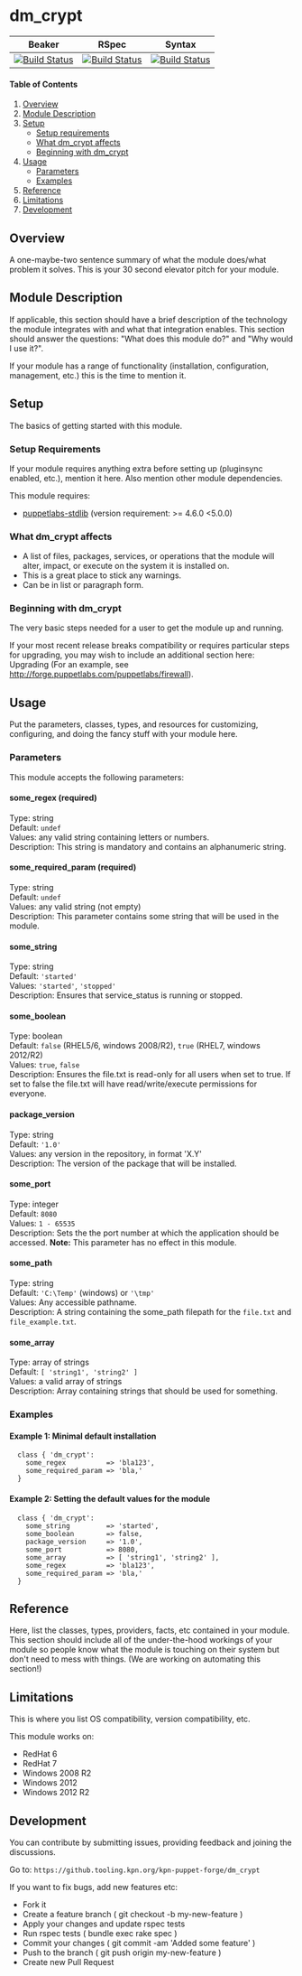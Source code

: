 # dm_crypt

| Beaker | RSpec | Syntax |
|:-:|:-:|:-:|
| [![Build Status](https://jenkins.tooling.kpn.org:8443/job/module/job/kpn-dm_crypt/job/kpn-dm_crypt_4_acceptance/badge/icon)](https://jenkins.tooling.kpn.org:8443/job/module/job/kpn-dm_crypt/job/kpn-dm_crypt_4_acceptance/) | [![Build Status](https://jenkins.tooling.kpn.org:8443/job/module/job/kpn-dm_crypt/job/kpn-dm_crypt_3_unit/badge/icon)](https://jenkins.tooling.kpn.org:8443/job/module/job/kpn-dm_crypt/job/kpn-dm_crypt_3_unit/) | [![Build Status](https://jenkins.tooling.kpn.org:8443/job/module/job/kpn-dm_crypt/job/kpn-dm_crypt_2_syntax/badge/icon)](https://jenkins.tooling.kpn.org:8443/job/module/job/kpn-dm_crypt/job/kpn-dm_crypt_2_syntax/) |

#### Table of Contents

1. [Overview](#overview)
2. [Module Description](#module-description)
3. [Setup](#setup)
    * [Setup requirements](#setup-requirements)
    * [What dm_crypt affects](#what-dm_crypt-affects)
    * [Beginning with dm_crypt](#beginning-with-dm_crypt)
4. [Usage](#usage)
    * [Parameters](#parameters)
    * [Examples](#examples)
5. [Reference](#reference)
6. [Limitations](#limitations)
7. [Development](#development)

## Overview

A one-maybe-two sentence summary of what the module does/what problem it solves.
This is your 30 second elevator pitch for your module.

## Module Description

If applicable, this section should have a brief description of the technology the module integrates with and what that integration enables.
This section should answer the questions: "What does this module do?" and "Why would I use it?".

If your module has a range of functionality (installation, configuration, management, etc.) this is the time to mention it.

## Setup

The basics of getting started with this module.

### Setup Requirements

If your module requires anything extra before setting up (pluginsync enabled, etc.), mention it here.
Also mention other module dependencies.

This module requires: 
- [puppetlabs-stdlib](https://github.tooling.kpn.org/kpn-puppet-forge/puppet-puppetlabs-stdlib) (version requirement: >= 4.6.0 <5.0.0)

### What dm_crypt affects

- A list of files, packages, services, or operations that the module will alter, impact, or execute on the system it is installed on.
- This is a great place to stick any warnings.
- Can be in list or paragraph form.
  
### Beginning with dm_crypt

The very basic steps needed for a user to get the module up and running.

If your most recent release breaks compatibility or requires particular steps for upgrading,
you may wish to include an additional section here: Upgrading (For an example, see http://forge.puppetlabs.com/puppetlabs/firewall).

## Usage

Put the parameters, classes, types, and resources for customizing, configuring, and doing the fancy stuff with your module here. 

### Parameters

This module accepts the following parameters:

#### some_regex (required)

Type: string  
Default: `undef`  
Values: any valid string containing letters or numbers.  
Description: This string is mandatory and contains an alphanumeric string.

#### some_required_param (required)

Type: string  
Default: `undef`  
Values: any valid string (not empty)  
Description: This parameter contains some string that will be used in the module.

#### some_string

Type: string  
Default: `'started'`  
Values: `'started'`, `'stopped'`  
Description: Ensures that service_status is running or stopped.

#### some_boolean

Type: boolean  
Default: `false` (RHEL5/6, windows 2008/R2), `true` (RHEL7, windows 2012/R2)  
Values: `true`, `false`  
Description: Ensures the file.txt is read-only for all users when set to true.
If set to false the file.txt will have read/write/execute permissions for everyone.

#### package_version

Type: string  
Default: `'1.0'`  
Values: any version in the repository, in format 'X.Y'  
Description: The version of the package that will be installed.

#### some_port

Type: integer  
Default: `8080`  
Values: `1 - 65535`  
Description: Sets the the port number at which the application should be accessed.
**Note:** This parameter has no effect in this module.

#### some_path

Type: string  
Default: `'C:\Temp'` (windows) or `'\tmp'`   
Values: Any accessible pathname.  
Description: A string containing the some_path filepath for the `file.txt` and `file_example.txt`.

#### some_array

Type: array of strings  
Default: `[ 'string1', 'string2' ]`  
Values: a valid array of strings  
Description: Array containing strings that should be used for something.

### Examples

#### Example 1: Minimal default installation

```puppet
  class { 'dm_crypt': 
    some_regex          => 'bla123', 
    some_required_param => 'bla,'
  }
```

#### Example 2: Setting the default values for the module

```puppet
  class { 'dm_crypt':
    some_string         => 'started',
    some_boolean        => false,
    package_version     => '1.0',
    some_port           => 8080,
    some_array          => [ 'string1', 'string2' ],
    some_regex          => 'bla123', 
    some_required_param => 'bla,'
  }
```

## Reference

Here, list the classes, types, providers, facts, etc contained in your module.
This section should include all of the under-the-hood workings of your module
so people know what the module is touching on their system but don't need to mess with things.
(We are working on automating this section!)

## Limitations

This is where you list OS compatibility, version compatibility, etc.

This module works on:
* RedHat 6
* RedHat 7
* Windows 2008 R2
* Windows 2012
* Windows 2012 R2

## Development

You can contribute by submitting issues, providing feedback and joining the discussions.

Go to: `https://github.tooling.kpn.org/kpn-puppet-forge/dm_crypt`

If you want to fix bugs, add new features etc:
- Fork it
- Create a feature branch ( git checkout -b my-new-feature )
- Apply your changes and update rspec tests
- Run rspec tests ( bundle exec rake spec )
- Commit your changes ( git commit -am 'Added some feature' )
- Push to the branch ( git push origin my-new-feature )
- Create new Pull Request
